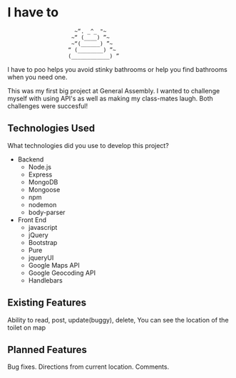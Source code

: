 # I have to             
                         ~“. _^_ "~
                        ~“ (____) ”~
                        ~“(______) ”~
                       “ (________) ”~
                       (____________) ”

I have to poo helps you avoid stinky bathrooms or help you find bathrooms when you need one.

This was my first big project at General Assembly. I wanted to challenge myself with using API's as well as making my class-mates laugh. Both challenges were succesful!

## Technologies Used

What technologies did you use to develop this project?
* Backend
  * Node.js
  * Express
  * MongoDB
  * Mongoose
  * npm
  * nodemon
  * body-parser
* Front End
  * javascript
  * jQuery
  * Bootstrap
  * Pure
  * jqueryUI
  * Google Maps API
  * Google Geocoding API
  * Handlebars


## Existing Features

Ability to read, post, update(buggy), delete, You can see the location of the toilet on map

## Planned Features

Bug fixes.
Directions from current location.
Comments.
